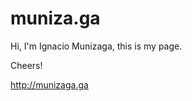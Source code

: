 muniza.ga
==================

Hi, I'm Ignacio Munizaga, this is my page.

Cheers!

http://munizaga.ga

